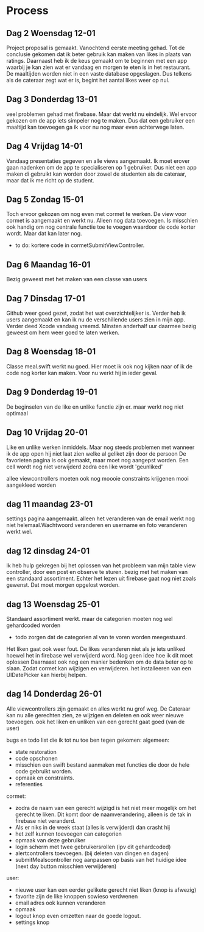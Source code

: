 # Process

## Dag 2 Woensdag 12-01

Project proposal is gemaakt. 
Vanochtend eerste meeting gehad. Tot de conclusie gekomen dat ik beter gebruik kan maken van likes in plaats van ratings. 
Daarnaast heb ik de keus gemaakt om te beginnen met een app waarbij je kan zien wat er vandaag en morgen te eten is in het restaurant. 
De maaltijden worden niet in een vaste database opgeslagen. Dus telkens als de cateraar zegt wat er is, begint het aantal likes weer op nul. 

## Dag 3 Donderdag 13-01

veel problemen gehad met firebase. Maar dat werkt nu eindelijk. Wel ervoor gekozen om de app iets simpeler nog te maken. 
Dus dat een gebruiker een maaltijd kan toevoegen ga ik voor nu nog maar even achterwege laten. 


## Dag 4 Vrijdag 14-01

Vandaag presentaties gegeven en alle views aangemaakt. Ik moet erover gaan nadenken om de app te specialiseren op 1 gebruiker. Dus niet een app maken di gebruikt kan worden door zowel de studenten als de cateraar, maar dat ik me richt op de student. 



## Dag 5 Zondag 15-01

Toch ervoor gekozen om nog even met cormet te werken. De view voor cormet is aangemaakt en werkt nu. Alleen nog data toevoegen. Is misschien  ook handig om nog centrale functie toe te voegen waardoor de code korter wordt. Maar dat kan later nog. 

- to do:  kortere code in cormetSubmitViewController. 

## Dag 6 Maandag 16-01

Bezig geweest met het maken van een classe van users 


## Dag 7 Dinsdag 17-01

Github weer goed gezet, zodat het wat overzichtelijker is. Verder heb ik users aangemaakt en kan ik nu de verschillende users zien in mijn app. 
Verder deed Xcode vandaag vreemd. Minsten anderhalf uur daarmee bezig geweest om hem weer goed te laten werken. 

## Dag 8 Woensdag 18-01

Classe meal.swift werkt nu goed. Hier moet ik ook nog kijken naar of ik de code nog korter kan maken. Voor nu werkt hij in ieder geval. 

## Dag  9 Donderdag 19-01

De beginselen van de like en unlike functie zijn er. maar werkt nog niet optimaal 

## Dag 10 Vrijdag 20-01

Like en unlike werken inmiddels. Maar nog steeds problemen met wanneer ik de app open hij niet laat zien welke al geliket zijn door de persoon
De favorieten pagina is ook gemaakt, maar moet nog aangepst worden. Een cell wordt nog niet verwijderd zodra een like wordt 'geunliked'

allee viewcontrollers moeten ook nog moooie constraints krijgenen mooi aangekleed worden


## dag 11 maandag 23-01

settings pagina aangemaakt. 
alleen het veranderen van de email werkt nog niet helemaal.Wachtwoord veranderen en username en foto veranderen werkt wel. 



## dag 12 dinsdag 24-01

Ik heb hulp gekregen bij het oplossen van het probleem van mijn table view controller, door een post en observe te sturen. 
bezig met het maken van een standaard assortiment. Echter het lezen uit firebase gaat nog niet zoals gewenst. Dat moet morgen opgelost worden. 


## dag 13 Woensdag 25-01

Standaard assortiment werkt. maar de categorien moeten nog wel gehardcoded worden

- todo zorgen dat de categorien al van te voren worden meegestuurd. 

Het liken gaat ook weer fout. De likes veranderen niet als je iets unliked hoewel het in firebase wel verwijderd word. 
Nog geen idee hoe ik dit moet oplossen 
Daarnaast ook nog een manier bedenken om de data beter op te slaan. Zodat cormet kan wijzigen en verwijderen. 
het installeeren van een UIDatePicker kan hierbij helpen. 


## dag 14 Donderdag 26-01

Alle viewcontrollers zijn gemaakt en alles werkt nu grof weg. De Cateraar kan nu alle gerechten zien, ze wijzigen en deleten en ook weer nieuwe toevoegen. 
ook het liken en unliken van een gerecht gaat goed (van de user)

bugs en todo list die ik tot nu toe ben tegen gekomen:
algemeen:


- state restoration
- code opschonen
- misschien een swift bestand aanmaken met functies die door de hele code gebruikt worden.
- opmaak en constraints.
- referenties 

cormet:

- zodra de naam van een gerecht wijzigd is het niet meer mogelijk om het gerecht te liken. Dit komt door de naamverandering, alleen is de tak in firebase niet veranderd. 
- Als er niks in de week staat (alles is verwijderd) dan crasht hij
- het zelf kunnen toevoegen can categorien
- opmaak van deze gebruiker
- login scherm met twee gebruikersrollen (ipv dit gehardcoded)
- alertcontrollers toevoegen. (bij deleten van dingen en dagen)
- submitMealscontroller nog aanpassen op basis van het huidige idee (next day button misschien verwijderen)

user:

- nieuwe user kan een eerder gelikete gerecht niet liken (knop is afwezig)
- favorite zijn de like knoppen sowieso verdwenen 
- email adres ook kunnen veranderen 
- opmaak
- logout knop even omzetten naar de goede logout. 
- settings knop




